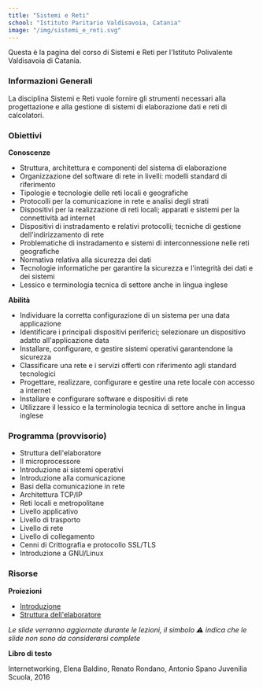 ```yaml
---
title: "Sistemi e Reti"
school: "Istituto Paritario Valdisavoia, Catania"
image: "/img/sistemi_e_reti.svg"
---
```

Questa è la pagina del corso di Sistemi e Reti per l'Istituto Polivalente Valdisavoia di Catania.

### Informazioni Generali
La disciplina Sistemi e Reti vuole fornire gli strumenti necessari alla progettazione e alla gestione di sistemi di elaborazione dati e reti di calcolatori.

### Obiettivi
**Conoscenze**
- Struttura, architettura e componenti del sistema di elaborazione
- Organizzazione del software di rete in livelli: modelli standard di riferimento
- Tipologie e tecnologie delle reti locali e geografiche
- Protocolli per la comunicazione in rete e analisi degli strati
- Dispositivi per la realizzazione di reti locali; apparati e sistemi per la connettività ad internet
- Dispositivi di instradamento e relativi protocolli; tecniche di gestione dell'indirizzamento di rete
- Problematiche di instradamento e sistemi di interconnessione nelle reti geografiche
- Normativa relativa alla sicurezza dei dati
- Tecnologie informatiche per garantire la sicurezza e l'integrità dei dati e dei sistemi
- Lessico e terminologia tecnica di settore anche in lingua inglese

**Abilità**
- Individuare la corretta configurazione di un sistema per una data applicazione
- Identificare i principali dispositivi periferici; selezionare un dispositivo adatto all'applicazione data
- Installare, configurare, e gestire sistemi operativi garantendone la sicurezza
- Classificare una rete e i servizi offerti con riferimento agli standard tecnologici
- Progettare, realizzare, configurare e gestire una rete locale con accesso a internet
- Installare e configurare software e dispositivi di rete
- Utilizzare il lessico e la terminologia tecnica di settore anche in lingua inglese

### Programma (provvisorio)
- Struttura dell'elaboratore
- Il microprocessore
- Introduzione ai sistemi operativi
- Introduzione alla comunicazione
- Basi della comunicazione in rete
- Architettura TCP/IP
- Reti locali e metropolitane
- Livello applicativo
- Livello di trasporto
- Livello di rete
- Livello di collegamento
- Cenni di Crittografia e protocollo SSL/TLS
- Introduzione a GNU/Linux

### Risorse
**Proiezioni**
- [Introduzione](/files/teaching/sistemi_e_reti/01_Introduzione_Sistemi_e_Reti.pdf)
- [Struttura dell'elaboratore](/files/teaching/sistemi_e_reti/02_Struttura_dell_Elaboratore_Sistemi_e_Reti.pdf)

*Le slide verranno aggiornate durante le lezioni, il simbolo ⚠️ indica che le slide non sono da considerarsi complete*

**Libro di testo**

Internetworking, Elena Baldino, Renato Rondano, Antonio Spano Juvenilia Scuola, 2016


